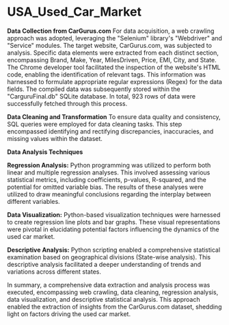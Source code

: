 # USA_Used_Car_Market

**Data Collection from CarGurus.com**
For data acquisition, a web crawling approach was adopted, leveraging the "Selenium" library's "Webdriver" and "Service" modules. The target website, CarGurus.com, was subjected to analysis. Specific data elements were extracted from each distinct section, encompassing Brand, Make, Year, MilesDriven, Price, EMI, City, and State. The Chrome developer tool facilitated the inspection of the website's HTML code, enabling the identification of relevant tags. This information was harnessed to formulate appropriate regular expressions (Regex) for the data fields. The compiled data was subsequently stored within the "CarguruFinal.db" SQLite database. In total, 923 rows of data were successfully fetched through this process.

**Data Cleaning and Transformation**
To ensure data quality and consistency, SQL queries were employed for data cleaning tasks. This step encompassed identifying and rectifying discrepancies, inaccuracies, and missing values within the dataset.

**Data Analysis Techniques**

**Regression Analysis:**
Python programming was utilized to perform both linear and multiple regression analyses. This involved assessing various statistical metrics, including coefficients, p-values, R-squared, and the potential for omitted variable bias. The results of these analyses were utilized to draw meaningful conclusions regarding the interplay between different variables.

**Data Visualization:**
Python-based visualization techniques were harnessed to create regression line plots and bar graphs. These visual representations were pivotal in elucidating potential factors influencing the dynamics of the used car market.

**Descriptive Analysis:**
Python scripting enabled a comprehensive statistical examination based on geographical divisions (State-wise analysis). This descriptive analysis facilitated a deeper understanding of trends and variations across different states.

In summary, a comprehensive data extraction and analysis process was executed, encompassing web crawling, data cleaning, regression analysis, data visualization, and descriptive statistical analysis. This approach enabled the extraction of insights from the CarGurus.com dataset, shedding light on factors driving the used car market.
